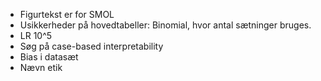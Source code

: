 - Figurtekst er for SMOL
- Usikkerheder på hovedtabeller: Binomial, hvor antal sætninger bruges.
- LR 10^5
- Søg på case-based interpretability
- Bias i datasæt
- Nævn etik
